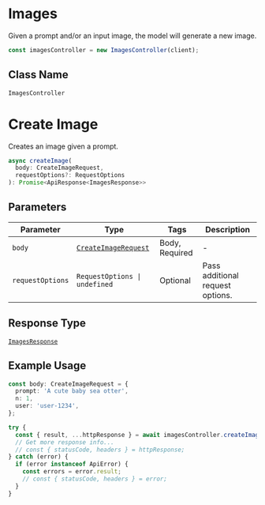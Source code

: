 # Images

Given a prompt and/or an input image, the model will generate a new image.

```ts
const imagesController = new ImagesController(client);
```

## Class Name

`ImagesController`


# Create Image

Creates an image given a prompt.

```ts
async createImage(
  body: CreateImageRequest,
  requestOptions?: RequestOptions
): Promise<ApiResponse<ImagesResponse>>
```

## Parameters

| Parameter | Type | Tags | Description |
|  --- | --- | --- | --- |
| `body` | [`CreateImageRequest`](../../doc/models/create-image-request.md) | Body, Required | - |
| `requestOptions` | `RequestOptions \| undefined` | Optional | Pass additional request options. |

## Response Type

[`ImagesResponse`](../../doc/models/images-response.md)

## Example Usage

```ts
const body: CreateImageRequest = {
  prompt: 'A cute baby sea otter',
  n: 1,
  user: 'user-1234',
};

try {
  const { result, ...httpResponse } = await imagesController.createImage(body);
  // Get more response info...
  // const { statusCode, headers } = httpResponse;
} catch (error) {
  if (error instanceof ApiError) {
    const errors = error.result;
    // const { statusCode, headers } = error;
  }
}
```

